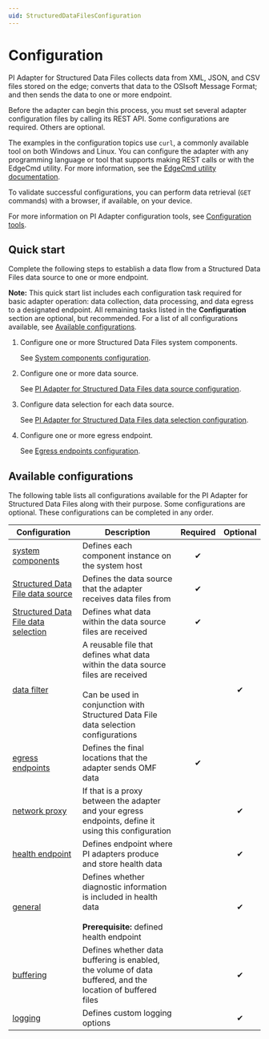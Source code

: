 ```yaml
---
uid: StructuredDataFilesConfiguration
---
```

# Configuration

PI Adapter for Structured Data Files collects data from XML, JSON, and CSV files stored on the edge; converts that data to the OSIsoft Message Format; and then sends the data to one or more  endpoint.

Before the adapter can begin this process, you must set several adapter configuration files by calling its REST API. Some configurations are required. Others are optional.

The examples in the configuration topics use `curl`, a commonly available tool on both Windows and Linux. You can configure the adapter with any programming language or tool that supports making REST calls or with the EdgeCmd utility. For more information, see the [EdgeCmd utility documentation](https://osisoft.github.io/Edgecmd-Docs/V1.2/edgecmd-utility.html).

To validate successful configurations, you can perform data retrieval (`GET` commands) with a browser, if available, on your device.

For more information on PI Adapter configuration tools, see [Configuration tools](xref:ConfigurationTools1-3).

## Quick start

Complete the following steps to establish a data flow from a Structured Data Files data source to one or more endpoint.

**Note:** This quick start list includes each configuration task required for basic adapter operation: data collection, data processing, and data egress to a designated endpoint. All remaining tasks listed in the **Configuration** section are optional, but recommended. For a list of all configurations available, see [Available configurations](#available-configurations).

1. Configure one or more Structured Data Files system components.

    See [System components configuration](xref:SystemComponentsConfiguration1-3).

1. Configure one or more data source.

    See [PI Adapter for Structured Data Files data source configuration](xref:PIAdapterForStructuredDataFilesDataSourceConfiguration).

1. Configure data selection for each data source.

    See [PI Adapter for Structured Data Files data selection configuration](xref:PIAdapterForStructuredDataFilesDataSelectionConfiguration).

1. Configure one or more egress endpoint.

    See [Egress endpoints configuration](xref:EgressEndpointsConfiguration1-3).

## Available configurations

The following table lists all configurations available for the PI Adapter for Structured Data Files along with their purpose. Some configurations are optional. These configurations can be completed in any order.

| Configuration | Description | Required | Optional |
|--|--|:-:|:-:|
| [system components][1] | Defines each component instance on the system host | &#x2714; |  |
| [Structured Data File data source][2] | Defines the data source that the adapter receives data files from | &#x2714; |  |
| [Structured Data File data selection][3] | Defines what data within the data source files are received | &#x2714; |  |
| [data filter][4] | A reusable file that defines what data within the data source files are received<br/><br/>Can be used in conjunction with Structured Data File data selection configurations |  | &#x2714; |
| [egress endpoints][5] | Defines the final locations that the adapter sends OMF data | &#x2714; |  |
| [network proxy][6] | If that is a proxy between the adapter and your egress endpoints, define it using this configuration |  | &#x2714; |
| [health endpoint][7] | Defines endpoint where PI adapters produce and store health data |  | &#x2714; |
| [general][8] | Defines whether diagnostic information is included in health data<br/><br/>**Prerequisite:** defined health endpoint |  | &#x2714; |
| [buffering][9] | Defines whether data buffering is enabled, the volume of data buffered, and the location of buffered files |  | &#x2714; |
| [logging][10] | Defines custom logging options |  | &#x2714; |

[1]: xref:SystemComponentsConfiguration1-3
[2]: xref:PIAdapterForStructuredDataFilesDataSourceConfiguration
[3]: xref:PIAdapterForStructuredDataFilesDataSelectionConfiguration
[4]: xref:DataFiltersConfiguration1-3
[5]: xref:EgressEndpointsConfiguration1-3
[6]: xref:ConfigureANetworkProxy1-3
[7]: xref:HealthEndpointConfiguration1-3
[8]: xref:GeneralConfiguration1-3
[9]: xref:BufferingConfiguration1-3
[10]: xref:LoggingConfiguration1-3
